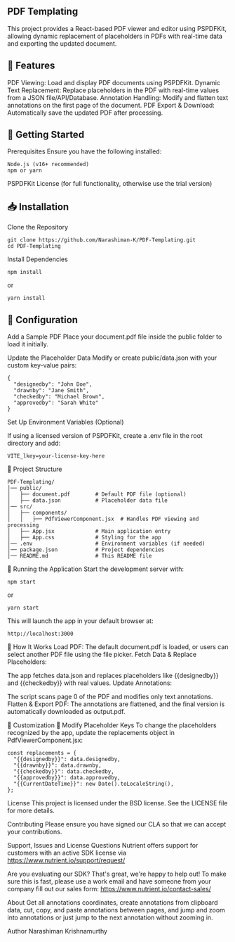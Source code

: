 ## PDF Templating
This project provides a React-based PDF viewer and editor using PSPDFKit, allowing dynamic replacement of placeholders in PDFs with real-time data and exporting the updated document.

## 📌 Features
PDF Viewing: Load and display PDF documents using PSPDFKit.
Dynamic Text Replacement: Replace placeholders in the PDF with real-time values from a JSON file/API/Database.
Annotation Handling: Modify and flatten text annotations on the first page of the document.
PDF Export & Download: Automatically save the updated PDF after processing.

## 🚀 Getting Started
Prerequisites
Ensure you have the following installed:
```
Node.js (v16+ recommended)
npm or yarn
```
PSPDFKit License (for full functionality, otherwise use the trial version)

## 📥 Installation
Clone the Repository

```
git clone https://github.com/Narashiman-K/PDF-Templating.git
cd PDF-Templating
```
Install Dependencies
```
npm install
```
or
```
yarn install
```

## 🔧 Configuration
Add a Sample PDF
Place your document.pdf file inside the public folder to load it initially.

Update the Placeholder Data
Modify or create public/data.json with your custom key-value pairs:
```
{
  "designedby": "John Doe",
  "drawnby": "Jane Smith",
  "checkedby": "Michael Brown",
  "approvedby": "Sarah White"
}
```
Set Up Environment Variables (Optional)

If using a licensed version of PSPDFKit, create a .env file in the root directory and add:
```
VITE_lkey=your-license-key-here
```
📂 Project Structure
```
PDF-Templating/
│── public/
│   ├── document.pdf        # Default PDF file (optional)
│   ├── data.json           # Placeholder data file
│── src/
│   ├── components/
│   │   ├── PdfViewerComponent.jsx  # Handles PDF viewing and processing
│   ├── App.jsx             # Main application entry
│   ├── App.css             # Styling for the app
│── .env                    # Environment variables (if needed)
│── package.json            # Project dependencies
│── README.md               # This README file
```

🚀 Running the Application
Start the development server with:
```
npm start
```
or
```
yarn start
```

This will launch the app in your default browser at:

```
http://localhost:3000
```

📖 How It Works
Load PDF: The default document.pdf is loaded, or users can select another PDF file using the file picker.
Fetch Data & Replace Placeholders:

The app fetches data.json and replaces placeholders like {{designedby}} and {{checkedby}} with real values.
Update Annotations:

The script scans page 0 of the PDF and modifies only text annotations.
Flatten & Export PDF: The annotations are flattened, and the final version is automatically downloaded as output.pdf.

🔧 Customization 📌 Modify Placeholder Keys
To change the placeholders recognized by the app, update the replacements object in PdfViewerComponent.jsx:

```
const replacements = {
  "{{designedby}}": data.designedby,
  "{{drawnby}}": data.drawnby,
  "{{checkedby}}": data.checkedby,
  "{{approvedby}}": data.approvedby,
  "{{CurrentDateTime}}": new Date().toLocaleString(),
};
```

License
This project is licensed under the BSD license. See the LICENSE file for more details.

Contributing
Please ensure you have signed our CLA so that we can accept your contributions.

Support, Issues and License Questions
Nutrient offers support for customers with an active SDK license via https://www.nutrient.io/support/request/

Are you evaluating our SDK? That's great, we're happy to help out! To make sure this is fast, please use a work email and have someone from your company fill out our sales form: https://www.nutrient.io/contact-sales/

About
Get all annotations coordinates, create annotations from clipboard data, cut, copy, and paste annotations between pages, and jump and zoom into annotations or just jump to the next annotation without zooming in.

Author
Narashiman Krishnamurthy
